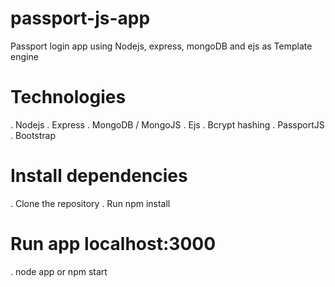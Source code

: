# passport-js-app
Passport login app using Nodejs, express, mongoDB and ejs as Template engine

# Technologies
. Nodejs
. Express
. MongoDB / MongoJS
. Ejs
. Bcrypt hashing
. PassportJS
. Bootstrap

# Install dependencies
. Clone the repository
. Run npm install

# Run app localhost:3000
. node app or npm start

